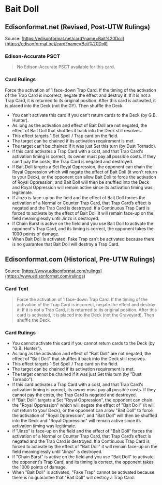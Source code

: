 # Bait Doll

## Edisonformat.net (Revised, Post-UTW Rulings)

Source: [https://edisonformat.net/card?name=Bait%20Doll](https://edisonformat.net/card?name=Bait%20Doll)

### Edison-Accurate PSCT

> No Edison-Accurate PSCT available for this card.

### Card Rulings

Force the activation of 1 face-down Trap Card. If the timing of the activation of the Trap Card is incorrect, negate the effect and destroy it. If it is not a Trap Card, it is returned to its original position. After this card is activated, it is placed into the Deck (not the GY). Then shuffle the Deck.
*   You can't activate this card if you can't return cards to the Deck (by G.B. Hunter).
*   As long as the activation and effect of Bait Doll are not negated, the effect of Bait Doll that shuffles it back into the Deck still resolves.
*   This effect targets 1 Set Spell / Trap card on the field.
*   The target can be chained if its activation requirement is met.
*   The target can't be chained if it was just Set this turn (by Dust Tornado).
*   If this card activates a Trap Card with a cost, and that Trap Card's activation timing is correct, its owner must pay all possible costs. If they can't pay the costs, the Trap Card is negated and destroyed.
*   If Bait Doll targets a Set Royal Oppression, the opponent can chain the Royal Oppression which will negate the effect of Bait Doll (it won't return to your Deck), or the opponent can allow Bait Doll to force the activation of Royal Oppression, and Bait Doll will then be shuffled into the Deck and Royal Oppression will remain active since its activation timing was legitimate.
*   If Jinzo is face-up on the field and the effect of Bait Doll forces the activation of a Normal or Counter Trap Card, that Trap Card’s effect is negated and the Trap Card is destroyed. If a Continuous Trap Card is forced to activate by the effect of Bait Doll it will remain face-up on the field meaninglessly until Jinzo is destroyed.
*   If Chain Burst is active on the field and you use Bait Doll to activate the opponent's Trap Card, and its timing is correct, the opponent takes the 1000 points of damage.
*   When Bait Doll is activated, Fake Trap can't be activated because there is no guarantee that Bait Doll will destroy a Trap Card.


## Edisonformat.com (Historical, Pre-UTW Rulings)

Source: [https://www.edisonformat.com/rulings](https://www.edisonformat.com/rulings)

### Card Text

> Force the activation of 1 face-down Trap Card. If the timing of the activation of the Trap Card is incorrect, negate the effect and destroy it. If it is not a Trap Card, it is returned to its original position. After this card is activated, it is placed into the Deck (not the Graveyard). Then shuffle the Deck.

### Card Rulings

*   You cannot activate this card if you cannot return cards to the Deck (by "G.B. Hunter").
*   As long as the activation and effect of "Bait Doll" are not negated, the effect of "Bait Doll" that shuffles it back into the Deck still resolves.
*   This effect targets 1 Set Spell / Trap card on the field.
*   The target can be chained if its activation requirement is met.
*   The target cannot be chained if it was just Set this turn (by "Dust Tornado").
*   If this card activates a Trap Card with a cost, and that Trap Card's activation timing is correct, its owner must pay all possible costs. If they cannot pay the costs, the Trap Card is negated and destroyed.
*   If "Bait Doll" targets a Set "Royal Oppression", the opponent can chain the "Royal Oppression" which will negate the effect of "Bait Doll" (it will not return to your Deck), or the opponent can allow "Bait Doll" to force the activation of "Royal Oppression", and "Bait Doll" will then be shuffled into the Deck and "Royal Oppression" will remain active since its activation timing was legitimate.
*   If "Jinzo" is face-up on the field and the effect of "Bait Doll" forces the activation of a Normal or Counter Trap Card, that Trap Card’s effect is negated and the Trap Card is destroyed. If a Continuous Trap Card is forced to activate by the effect of "Bait Doll" it will remain face-up on the field meaninglessly until "Jinzo" is destroyed.
*   If "Chain Burst" is active on the field and you use "Bait Doll" to activate the opponent's Trap Card, and its timing is correct, the opponent takes the 1000 points of damage.
*   When "Bait Doll" is activated, "Fake Trap" cannot be activated because there is no guarantee that "Bait Doll" will destroy a Trap Card.


